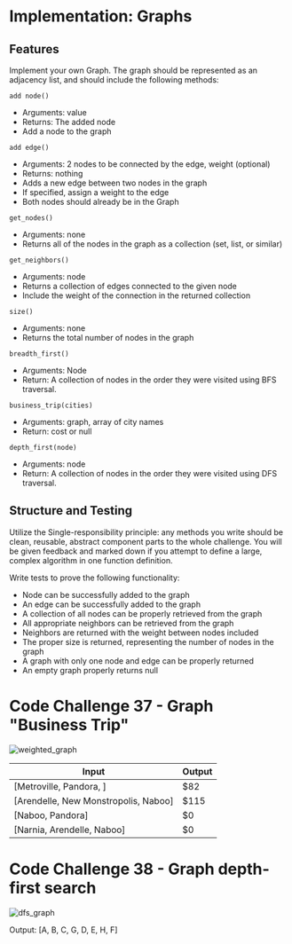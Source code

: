 
# Implementation: Graphs

## Features

Implement your own Graph. The graph should be represented as an adjacency list, and should include the following methods:

```add node()```
- Arguments: value
- Returns: The added node
- Add a node to the graph

```add edge()```
- Arguments: 2 nodes to be connected by the edge, weight (optional)
- Returns: nothing
- Adds a new edge between two nodes in the graph
- If specified, assign a weight to the edge
- Both nodes should already be in the Graph

```get_nodes()```
- Arguments: none
- Returns all of the nodes in the graph as a collection (set, list, or similar)

```get_neighbors()```
- Arguments: node
- Returns a collection of edges connected to the given node
- Include the weight of the connection in the returned collection

```size()```
- Arguments: none
- Returns the total number of nodes in the graph

```breadth_first()```
- Arguments: Node
- Return: A collection of nodes in the order they were visited using BFS traversal.

```business_trip(cities)```
- Arguments: graph, array of city names
- Return: cost or null

```depth_first(node)```
- Arguments: node
- Return: A collection of nodes in the order they were visited using DFS traversal.

## Structure and Testing

Utilize the Single-responsibility principle: any methods you write should be clean, reusable, abstract component parts to the whole challenge. You will be given feedback and marked down if you attempt to define a large, complex algorithm in one function definition.

Write tests to prove the following functionality:

- Node can be successfully added to the graph
- An edge can be successfully added to the graph
- A collection of all nodes can be properly retrieved from the graph
- All appropriate neighbors can be retrieved from the graph
- Neighbors are returned with the weight between nodes included
- The proper size is returned, representing the number of nodes in the graph
-  A graph with only one node and edge can be properly returned
- An empty graph properly returns null


# Code Challenge 37 - Graph "Business Trip"

![weighted_graph](./weighted_graph.png)

| Input | 	Output | 
| --- | --- |
| [Metroville, Pandora, ]	| $82 |
| [Arendelle, New Monstropolis, Naboo] | $115 |
| [Naboo, Pandora]	| $0 |
| [Narnia, Arendelle, Naboo] | $0 |

# Code Challenge 38 - Graph depth-first search

![dfs_graph](./dfs_graph.png)

Output: [A, B, C, G, D, E, H, F]